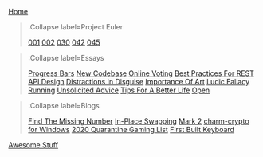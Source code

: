 [Home](/)

> :Collapse label=Project Euler
>
> [001](/euler/001)
> [002](/euler/002)
> [030](/euler/030)
> [042](/euler/042)
> [045](/euler/045)

> :Collapse label=Essays
>
> [Progress Bars](/essays/progress-bars)
> [New Codebase](/essays/new-codebase)
> [Online Voting](/essays/online-voting)
> [Best Practices For REST API Design](/essays/rest-practices)
> [Distractions In Disguise](/essays/distractions)
> [Importance Of Art](/essays/importance-art)
> [Ludic Fallacy](/essays/ludic-fallacy)
> [Running](/essays/running)
> [Unsolicited Advice](/essays/unsolicited)
> [Tips For A Better Life](/essays/better-life)
> [Open](/essays/open)

> :Collapse label=Blogs
>
> [Find The Missing Number](/blog/missingno)
> [In-Place Swapping](/blog/swap)
> [Mark 2](/blog/tank)
> [charm-crypto for Windows](/blog/charmforwindows)
> [2020 Quarantine Gaming List](/blog/games)
> [First Built Keyboard](/blog/kbd75)

[Awesome Stuff](/awesome/awesome)

